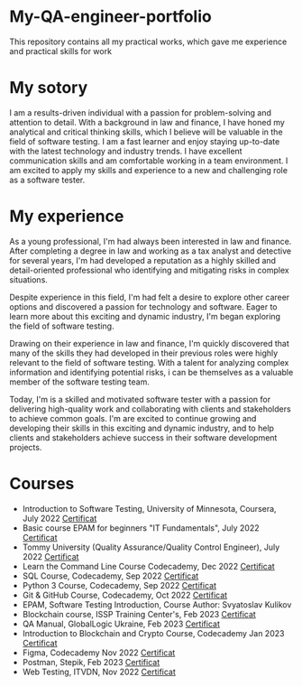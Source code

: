 # My-QA-engineer-portfolio
This repository contains all my practical works, which gave me experience and practical skills for work
# My sotory
I am a results-driven individual with a passion for problem-solving and attention to detail. With a background in law and finance, I have honed my analytical and critical thinking skills, which I believe will be valuable in the field of software testing. I am a fast learner and enjoy staying up-to-date with the latest technology and industry trends. I have excellent communication skills and am comfortable working in a team environment. I am excited to apply my skills and experience to a new and challenging role as a software tester.

# My experience
As a young professional, I'm had always been interested in law and finance. After completing a degree in law and working as a tax analyst and detective for several years, I'm had developed a reputation as a highly skilled and detail-oriented professional who identifying and mitigating risks in complex situations.

Despite experience in this field, I'm had felt a desire to explore other career options and discovered a passion for technology and software. Eager to learn more about this exciting and dynamic industry, I'm began exploring the field of software testing.

Drawing on their experience in law and finance, I'm quickly discovered that many of the skills they had developed in their previous roles were highly relevant to the field of software testing. With a talent for analyzing complex information and identifying potential risks, i can be themselves as a valuable member of the software testing team.

Today, I'm  is a  skilled and motivated software tester with a passion for delivering high-quality work and collaborating with clients and stakeholders to achieve common goals. I'm are excited to continue growing and developing their skills in this exciting and dynamic industry, and to help clients and stakeholders achieve success in their software development projects.

# Courses 
- Introduction to Software Testing, University of Minnesota, Coursera, July 2022 [Certificat](https://drive.google.com/file/d/1Tvla5WRXl6X1vZX0AdujfccmC-1cDvcM/view?usp=sharing)
- Basic course EPAM for beginners "IT Fundamentals", July 2022 [Certificat](https://drive.google.com/file/d/1ZM8MhLdNDMfMjFYTr9xd239xXltDquI1/view?usp=sharing)
- Tommy University (Quality Assurance/Quality Control Engineer), July 2022 [Certificat](https://drive.google.com/file/d/1WFsgBwZ4GSkhGV89dyjn4FVLUQKbqY4t/view?usp=sharing)
- Learn the Command Line Course Codecademy, Dec  2022 [Certificat](https://www.codecademy.com/profiles/9120815233/certificates/c87ba0541f8be78bc2f4ba1128233f6f)
- SQL Course, Codecademy, Sep 2022 [Certificat](https://www.codecademy.com/profiles/9120815233/certificates/042a4e5884e3eb6ea1f2a12be6abb851)
- Python 3 Course, Codecademy,  Sep 2022  [Certificat](https://drive.google.com/file/d/12gccgtpiM0eeX57VjVkatEyOQuczBPAH/view?usp=sharing)
- Git & GitHub Course, Codecademy, Oct 2022 [Certificat](https://drive.google.com/file/d/1S6xhflls59JcrfesPtecMagan36fFpXm/view?usp=sharing)
- EPAM, Software Testing Introduction, Course Author: Svyatoslav Kulikov
- Blockchain course, ISSP Training Center's, Feb 2023 [Certificat](https://drive.google.com/file/d/1C6SRzg6la5oqwJj8WSl_cf3fOeuu6wpw/view?usp=sharing)
- QA Manual,  GlobalLogic Ukraine,  Feb 2023 [Certificat](https://drive.google.com/file/d/13rNZLUx09XjAfah9U4PA-XO9-We-e_pu/view?usp=sharing)
- Introduction to Blockchain and Crypto Course, Codecademy Jan 2023 [Certificat](https://www.codecademy.com/profiles/9120815233/certificates/029aafc1045f406d9df401b3376a17a3)
- Figma, Codecademy Nov 2022  [Certificat](https://www.codecademy.com/profiles/9120815233/certificates/4ccef8d532484ea2aeec3b3b3dbb4f9c)
- Postman, Stepik,  Feb 2023 [Certificat](https://stepik.org/cert/1911037)
- Web Testing, ITVDN, Nov 2022 [Certificat](https://drive.google.com/file/d/19uLWRNrAp3RHkHIUv-J4zHqrl4tR9IwV/view?usp=sharing)
